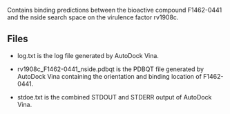 Contains binding predictions between the bioactive compound F1462-0441 and the nside search space on the virulence factor rv1908c.

## Files

- log.txt is the log file generated by AutoDock Vina.

- rv1908c_F1462-0441_nside.pdbqt is the PDBQT file generated by AutoDock Vina containing the orientation and binding location of F1462-0441.

- stdoe.txt is the combined STDOUT and STDERR output of AutoDock Vina.

